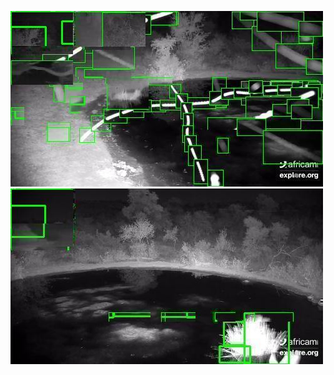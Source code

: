 ![20200608-231421-234426](in/20200608/20200608-231421-234426_0_.jpg)
![20200608-234431-000001](in/20200608/20200608-234431-000001_0_.jpg)

